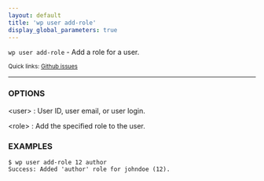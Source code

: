 ```yaml
---
layout: default
title: 'wp user add-role'
display_global_parameters: true
---
```


`wp user add-role` - Add a role for a user.

<small>Quick links: <a href="https://github.com/wp-cli/wp-cli/issues?q=is%3Aopen+label%3Acommand%3Auser-add-role+sort%3Aupdated-desc">Github issues</a></small>

<hr />

### OPTIONS

&lt;user&gt;
: User ID, user email, or user login.

&lt;role&gt;
: Add the specified role to the user.

### EXAMPLES

    $ wp user add-role 12 author
    Success: Added 'author' role for johndoe (12).



